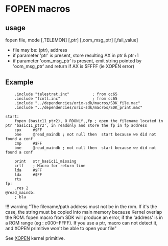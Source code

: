 # FOPEN macros

## usage

fopen file, mode [,TELEMON] [,ptr] [,oom_msg_ptr] [,fail_value]

- file may be: (ptr), address
- if parameter 'ptr' is present, store resulting AX in ptr & ptr+1
- if parameter 'oom_msg_ptr' is present, emit string pointed by 'oom_msg_ptr' and return if AX is $FFFF (ie XOPEN error)

## Example

```ca65
    .include "telestrat.inc"          ; from cc65
    .include "fcntl.inc"              ; from cc65
    .include "../dependencies/orix-sdk/macros/SDK_file.mac"
    .include "../dependencies/orix-sdk/macros/SDK_print.mac"

start:
    fopen (basic11_ptr2), O_RDONLY,,fp ; open the filename located in ptr 'basic11_ptr2', in readonly and store the fp in fp address
    cpx     #$FF
    bne     @read_maindb ; not null then  start because we did not found a conf
    cmp     #$FF
    bne     @read_maindb ; not null then  start because we did not found a conf

    print   str_basic11_missing
    crlf    ; Macro for return line
    lda     #$FF
    ldx     #$FF
    rts
fp:
    .res 2
@read_maindb:
    ; bla

```

!!! warning "The filename/path address must not be in the rom. If it's the case, the string must be copied into main memory because Kernel overlap the ROM. fopen macro from SDK will produce an error, if the 'address' is in a ROM range (eg : $c000-$FFFF). If you use a ptr, macro can not detect it, and XOPEN primitive won't be able to open your file"

See [XOPEN](../kernel/primitives/xopen) kernel primitive.
